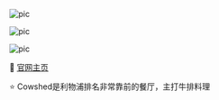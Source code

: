 ![pic](https://resizer.otstatic.com/v2/photos/xlarge/1/24937143.webp)

![pic](https://resizer.otstatic.com/v2/photos/xlarge/1/24937145.webp)

![pic](https://resizer.otstatic.com/v2/photos/xlarge/1/24937147.webp)

🔗 [官网主页](https://www.opentable.co.uk/restaurant/profile/136776?ref=14138)

⭐ Cowshed是利物浦排名非常靠前的餐厅，主打牛排料理